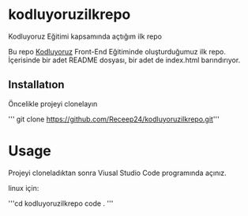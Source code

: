 # kodluyoruzilkrepo
Kodluyoruz Eğitimi kapsamında açtığım ilk repo

Bu repo [Kodluyoruz](https://www.kodluyoruz.org) Front-End Eğitiminde oluşturduğumuz ilk repo. İçerisinde bir adet README dosyası, bir adet de index.html barındırıyor.


## Installatıon 
Öncelikle projeyi clonelayın

''' git clone https://github.com/Receep24/kodluyoruzilkrepo.git'''

# Usage
Projeyi cloneladıktan sonra Viusal Studio Code programında açınız.

linux için:

'''cd kodluyoruzilkrepo
code . 
'''

